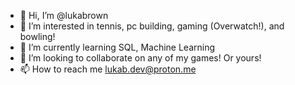 - 👋 Hi, I’m @lukabrown
- 👀 I’m interested in tennis, pc building, gaming (Overwatch!), and bowling!
- 🌱 I’m currently learning SQL, Machine Learning
- 💞️ I’m looking to collaborate on any of my games! Or yours!
- 📫 How to reach me lukab.dev@proton.me

<!---
lukabrown/lukabrown is a ✨ special ✨ repository because its `README.md` (this file) appears on your GitHub profile.
You can click the Preview link to take a look at your changes.
--->
